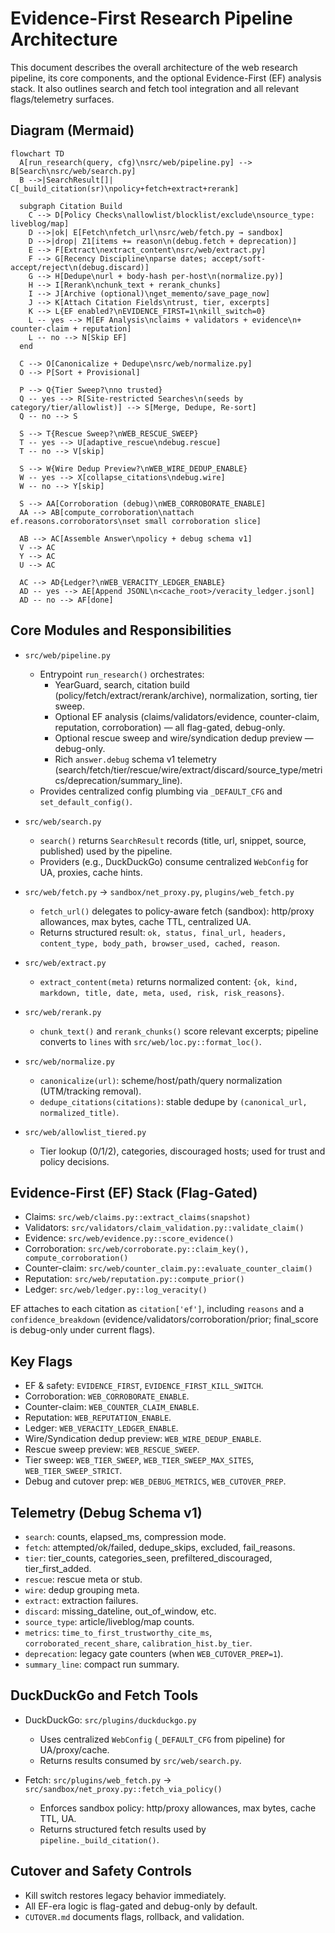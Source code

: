 # Evidence-First Research Pipeline Architecture

This document describes the overall architecture of the web research pipeline, its core components, and the optional Evidence-First (EF) analysis stack. It also outlines search and fetch tool integration and all relevant flags/telemetry surfaces.

## Diagram (Mermaid)

```mermaid
flowchart TD
  A[run_research(query, cfg)\nsrc/web/pipeline.py] --> B[Search\nsrc/web/search.py]
  B -->|SearchResult[]| C[_build_citation(sr)\npolicy+fetch+extract+rerank]

  subgraph Citation Build
    C --> D[Policy Checks\nallowlist/blocklist/exclude\nsource_type: liveblog/map]
    D -->|ok| E[Fetch\nfetch_url\nsrc/web/fetch.py → sandbox]
    D -->|drop| Z1[items += reason\n(debug.fetch + deprecation)]
    E --> F[Extract\nextract_content\nsrc/web/extract.py]
    F --> G[Recency Discipline\nparse dates; accept/soft-accept/reject\n(debug.discard)]
    G --> H[Dedupe\nurl + body-hash per-host\n(normalize.py)]
    H --> I[Rerank\nchunk_text + rerank_chunks]
    I --> J[Archive (optional)\nget_memento/save_page_now]
    J --> K[Attach Citation Fields\ntrust, tier, excerpts]
    K --> L{EF enabled?\nEVIDENCE_FIRST=1\nkill_switch=0}
    L -- yes --> M[EF Analysis\nclaims + validators + evidence\n+ counter-claim + reputation]
    L -- no --> N[Skip EF]
  end

  C --> O[Canonicalize + Dedupe\nsrc/web/normalize.py]
  O --> P[Sort + Provisional]

  P --> Q{Tier Sweep?\nno trusted}
  Q -- yes --> R[Site-restricted Searches\n(seeds by category/tier/allowlist)] --> S[Merge, Dedupe, Re-sort]
  Q -- no --> S

  S --> T{Rescue Sweep?\nWEB_RESCUE_SWEEP}
  T -- yes --> U[adaptive_rescue\ndebug.rescue]
  T -- no --> V[skip]

  S --> W{Wire Dedup Preview?\nWEB_WIRE_DEDUP_ENABLE}
  W -- yes --> X[collapse_citations\ndebug.wire]
  W -- no --> Y[skip]

  S --> AA[Corroboration (debug)\nWEB_CORROBORATE_ENABLE]
  AA --> AB[compute_corroboration\nattach ef.reasons.corroborators\nset small corroboration slice]

  AB --> AC[Assemble Answer\npolicy + debug schema v1]
  V --> AC
  Y --> AC
  U --> AC

  AC --> AD{Ledger?\nWEB_VERACITY_LEDGER_ENABLE}
  AD -- yes --> AE[Append JSONL\n<cache_root>/veracity_ledger.jsonl]
  AD -- no --> AF[done]
```

## Core Modules and Responsibilities

- `src/web/pipeline.py`
  - Entrypoint `run_research()` orchestrates:
    - YearGuard, search, citation build (policy/fetch/extract/rerank/archive), normalization, sorting, tier sweep.
    - Optional EF analysis (claims/validators/evidence, counter-claim, reputation, corroboration) — all flag-gated, debug-only.
    - Optional rescue sweep and wire/syndication dedup preview — debug-only.
    - Rich `answer.debug` schema v1 telemetry (search/fetch/tier/rescue/wire/extract/discard/source_type/metrics/deprecation/summary_line).
  - Provides centralized config plumbing via `_DEFAULT_CFG` and `set_default_config()`.

- `src/web/search.py`
  - `search()` returns `SearchResult` records (title, url, snippet, source, published) used by the pipeline.
  - Providers (e.g., DuckDuckGo) consume centralized `WebConfig` for UA, proxies, cache hints.

- `src/web/fetch.py` → `sandbox/net_proxy.py`, `plugins/web_fetch.py`
  - `fetch_url()` delegates to policy-aware fetch (sandbox): http/proxy allowances, max bytes, cache TTL, centralized UA.
  - Returns structured result: `ok, status, final_url, headers, content_type, body_path, browser_used, cached, reason`.

- `src/web/extract.py`
  - `extract_content(meta)` returns normalized content: `{ok, kind, markdown, title, date, meta, used, risk, risk_reasons}`.

- `src/web/rerank.py`
  - `chunk_text()` and `rerank_chunks()` score relevant excerpts; pipeline converts to `lines` with `src/web/loc.py::format_loc()`.

- `src/web/normalize.py`
  - `canonicalize(url)`: scheme/host/path/query normalization (UTM/tracking removal).
  - `dedupe_citations(citations)`: stable dedupe by `(canonical_url, normalized_title)`.

- `src/web/allowlist_tiered.py`
  - Tier lookup (0/1/2), categories, discouraged hosts; used for trust and policy decisions.

## Evidence-First (EF) Stack (Flag-Gated)

- Claims: `src/web/claims.py::extract_claims(snapshot)`
- Validators: `src/validators/claim_validation.py::validate_claim()`
- Evidence: `src/web/evidence.py::score_evidence()`
- Corroboration: `src/web/corroborate.py::claim_key(), compute_corroboration()`
- Counter-claim: `src/web/counter_claim.py::evaluate_counter_claim()`
- Reputation: `src/web/reputation.py::compute_prior()`
- Ledger: `src/web/ledger.py::log_veracity()`

EF attaches to each citation as `citation['ef']`, including `reasons` and a `confidence_breakdown` (evidence/validators/corroboration/prior; final_score is debug-only under current flags).

## Key Flags

- EF & safety: `EVIDENCE_FIRST`, `EVIDENCE_FIRST_KILL_SWITCH`.
- Corroboration: `WEB_CORROBORATE_ENABLE`.
- Counter-claim: `WEB_COUNTER_CLAIM_ENABLE`.
- Reputation: `WEB_REPUTATION_ENABLE`.
- Ledger: `WEB_VERACITY_LEDGER_ENABLE`.
- Wire/Syndication dedup preview: `WEB_WIRE_DEDUP_ENABLE`.
- Rescue sweep preview: `WEB_RESCUE_SWEEP`.
- Tier sweep: `WEB_TIER_SWEEP`, `WEB_TIER_SWEEP_MAX_SITES`, `WEB_TIER_SWEEP_STRICT`.
- Debug and cutover prep: `WEB_DEBUG_METRICS`, `WEB_CUTOVER_PREP`.

## Telemetry (Debug Schema v1)

- `search`: counts, elapsed_ms, compression mode.
- `fetch`: attempted/ok/failed, dedupe_skips, excluded, fail_reasons.
- `tier`: tier_counts, categories_seen, prefiltered_discouraged, tier_first_added.
- `rescue`: rescue meta or stub.
- `wire`: dedup grouping meta.
- `extract`: extraction failures.
- `discard`: missing_dateline, out_of_window, etc.
- `source_type`: article/liveblog/map counts.
- `metrics`: `time_to_first_trustworthy_cite_ms`, `corroborated_recent_share`, `calibration_hist.by_tier`.
- `deprecation`: legacy gate counters (when `WEB_CUTOVER_PREP=1`).
- `summary_line`: compact run summary.

## DuckDuckGo and Fetch Tools

- DuckDuckGo: `src/plugins/duckduckgo.py`
  - Uses centralized `WebConfig` (`_DEFAULT_CFG` from pipeline) for UA/proxy/cache.
  - Returns results consumed by `src/web/search.py`.

- Fetch: `src/plugins/web_fetch.py` → `src/sandbox/net_proxy.py::fetch_via_policy()`
  - Enforces sandbox policy: http/proxy allowances, max bytes, cache TTL, UA.
  - Returns structured fetch results used by `pipeline._build_citation()`.

## Cutover and Safety Controls

- Kill switch restores legacy behavior immediately.
- All EF-era logic is flag-gated and debug-only by default.
- `CUTOVER.md` documents flags, rollback, and validation.
